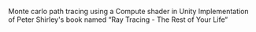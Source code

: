 
Monte carlo path tracing using a Compute shader in Unity
Implementation of Peter Shirley's book named “Ray Tracing - The Rest of Your Life“
